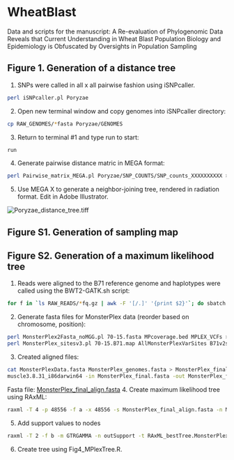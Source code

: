 # WheatBlast
Data and scripts for the manuscript: A Re-evaluation of Phylogenomic Data Reveals that Current Understanding in Wheat Blast Population Biology and Epidemiology is Obfuscated by Oversights in Population Sampling

## Figure 1. Generation of a distance tree
1. SNPs were called in all x all pairwise fashion using iSNPcaller.
```bash
perl iSNPcaller.pl Poryzae
```
2. Open new terminal window and copy genomes into iSNPcaller directory:
```bash
cp RAW_GENOMES/*fasta Poryzae/GENOMES
```
3. Return to terminal #1 and type run to start:
```bash
run
```
4. Generate pairwise distance matric in MEGA format:
```bash
perl Pairwise_matrix_MEGA.pl Poryzae/SNP_COUNTS/SNP_counts_XXXXXXXXXX > SNPcounts_WheatBlast.meg
```
5. Use MEGA X to generate a neighbor-joining tree, rendered in radiation format. Edit in Adobe Illustrator.

![Poryzae_distance_tree.tiff](/data/Poryzae_distance_tree.tiff)


## Figure S1. Generation of sampling map

## Figure S2. Generation of a maximum likelihood tree
1. Reads were aligned to the B71 reference genome and haplotypes were called using the BWT2-GATK.sh script:
```bash
for f in `ls RAW_READS/*fq.gz | awk -F '[/.]' '{print $2}'`; do sbatch $script/BWT2-GATK.sh 70-15.fasta RAW_READS $f; done
```
2. Generate fasta files for MonsterPlex data (reorder based on chromosome, position):
```bash
perl MonsterPlex2Fasta_noMGG.pl 70-15.fasta MPcoverage.bed MPLEX_VCFs > MonsterPlexData.fasta
perl MonsterPlex_sitesv3.pl 70-15.B71.map AllMonsterPlexVarSites B71v2sh_SNPs > MonsterPlex_genomes.fasta
```
3. Created aligned files:
```bash
cat MonsterPlexData.fasta MonsterPlex_genomes.fasta > MonsterPlex_final.fasta
muscle3.8.31_i86darwin64 -in MonsterPlex_final.fasta -out MonsterPlex_final_align.fasta
```
Fasta file: [MonsterPlex_final_align.fasta](/data/MonsterPlex_final_align.fasta)
4. Create maximum likelihood tree using RAxML:
```bash
raxml -T 4 -p 48556 -f a -x 48556 -s MonsterPlex_final_align.fasta -n MonsterPlex_final_align.raxml -m GTRGAMMA -# 100
```
5. Add support values to nodes
```bash
raxml -T 2 -f b -m GTRGAMMA -n outSupport -t RAxML_bestTree.MonsterPlex_final_align.raxml -z RAxML_bootstrap.MonsterPlex_final_align.raxml
```
6. Create tree using Fig4_MPlexTree.R.

